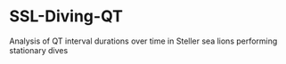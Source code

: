 # SSL-Diving-QT
Analysis of QT interval durations over time in Steller sea lions performing stationary dives
